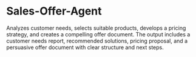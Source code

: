 # Sales-Offer-Agent
Analyzes customer needs, selects suitable products, develops a pricing strategy, and creates a compelling offer document. The output includes a customer needs report, recommended solutions, pricing proposal, and a persuasive offer document with clear structure and next steps.

